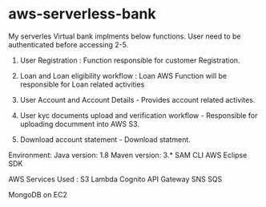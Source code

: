 # aws-serverless-bank


My serverles Virtual bank implments below functions. User need to be authenticated before accessing 2-5.

1. User Registration : Function responsible for customer Registration.

2. Loan and Loan eligibility workflow : Loan AWS Function will be responsible for Loan related activities 

3. User Account and Account Details - Provides account related activites.

4. User kyc documents upload and verification workflow  - Responsible for uploading documment into AWS S3.

5. Download account statement - Download statment.


Environment:
Java version: 1.8
Maven version: 3.*
SAM CLI
AWS Eclipse SDK

AWS Services Used :
  S3
  Lambda
  Cognito
  API Gateway
  SNS
  SQS

MongoDB on EC2
